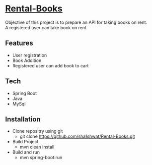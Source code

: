 # [Rental-Books](https://github.com/sha1shwat/Rental-Books.git)


Objective of this project is to prepare an API for taking books on rent.<br>
A registered user can take book on rent.


## Features 

- User registration
- Book Addition
- Registered user can add book to cart

## Tech 

- Spring Boot
- Java
- MySql

## Installation

- Clone repositry using git 
   - git clone https://github.com/sha1shwat/Rental-Books.git
- Build Project
   - mvn clean install
- Build and run
  - mvn spring-boot:run




